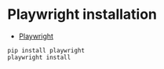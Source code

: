 # Playwright installation

* [Playwright](https://playwright.dev/)

```
pip install playwright
playwright install
```


